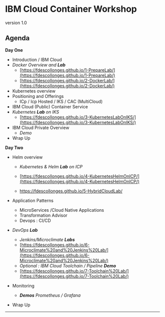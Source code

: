 # IBM Cloud Container Workshop

version 1.0

## Agenda
**Day One**
+ Introduction / IBM Cloud
+ _Docker Overview and **Lab**_
  + [https://fdescollonges.github.io/1-PrepareLab/](https://fdescollonges.github.io/1-PrepareLab/)
  + [https://fdescollonges.github.io/2-DockerLab/](https://fdescollonges.github.io/2-DockerLab/)
+ Kubernetes overview
+ Positioning and Offerings
    + ICp / Icp Hosted / IKS / CAC (MultiCloud)
+ IBM Cloud (Public) Container Service
+ _Kubernetes **Lab** on IKS_
  + [https://fdescollonges.github.io/3-KubernetesLabOnIKS/](https://fdescollonges.github.io/3-KubernetesLabOnIKS/)
+ IBM Cloud Private Overview
  +   _Demo_
+ Wrap Up

**Day Two**
+ Helm overview
  + _Kubernetes & Helm **Lab** on ICP_

  + [https://fdescollonges.github.io/4-KubernetesHelmOnICP/](https://fdescollonges.github.io/4-KubernetesHelmOnICP/)

  + <https://fdescollonges.github.io/5-HybridCloudLab/>

    
+ Application Patterns
  + MicroServices /Cloud Native Applications
  + Transformation Advisor
  + Devops : CI/CD
+ _DevOps **Lab**_
  + _Jenkins/Microclimate **Labs**_
  + [https://fdescollonges.github.io/6-Microclimate%20and%20Jenkins%20Lab/](https://fdescollonges.github.io/6-Microclimate%20and%20Jenkins%20Lab/)
  + _Optional : IBM Cloud Toolchain / Pipeline **Demo**_
  + [https://fdescollonges.github.io/7-Toolchain%20Lab/](https://fdescollonges.github.io/7-Toolchain%20Lab/)
+ Monitoring

  + _**Demos** Prometheus / Grafana_
+ Wrap Up

---
